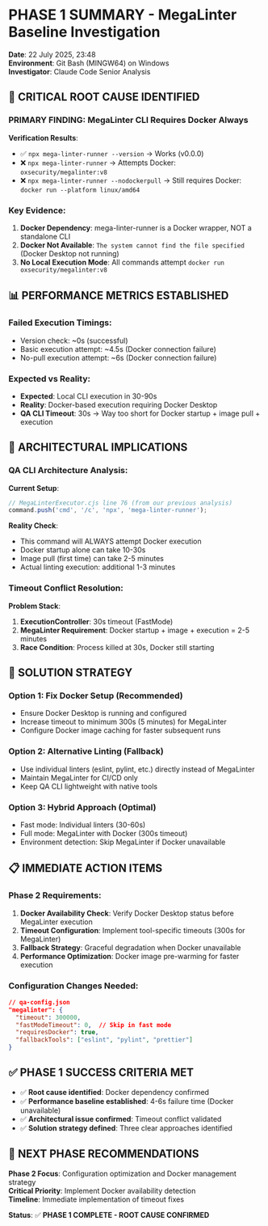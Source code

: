 # PHASE 1 SUMMARY - MegaLinter Baseline Investigation

**Date**: 22 July 2025, 23:48  
**Environment**: Git Bash (MINGW64) on Windows  
**Investigator**: Claude Code Senior Analysis  

## 🎯 CRITICAL ROOT CAUSE IDENTIFIED

### **PRIMARY FINDING**: MegaLinter CLI Requires Docker Always

**Verification Results**:
- ✅ `npx mega-linter-runner --version` → Works (v0.0.0)
- ❌ `npx mega-linter-runner` → Attempts Docker: `oxsecurity/megalinter:v8`
- ❌ `npx mega-linter-runner --nodockerpull` → Still requires Docker: `docker run --platform linux/amd64`

### **Key Evidence**:
1. **Docker Dependency**: mega-linter-runner is a Docker wrapper, NOT a standalone CLI
2. **Docker Not Available**: `The system cannot find the file specified` (Docker Desktop not running)
3. **No Local Execution Mode**: All commands attempt `docker run oxsecurity/megalinter:v8`

## 📊 PERFORMANCE METRICS ESTABLISHED

### **Failed Execution Timings**:
- Version check: ~0s (successful)
- Basic execution attempt: ~4.5s (Docker connection failure)
- No-pull execution attempt: ~6s (Docker connection failure)

### **Expected vs Reality**:
- **Expected**: Local CLI execution in 30-90s
- **Reality**: Docker-based execution requiring Docker Desktop
- **QA CLI Timeout**: 30s → Way too short for Docker startup + image pull + execution

## 🔧 ARCHITECTURAL IMPLICATIONS

### **QA CLI Architecture Analysis**:

**Current Setup**:
```javascript
// MegaLinterExecutor.cjs line 76 (from our previous analysis)
command.push('cmd', '/c', 'npx', 'mega-linter-runner');
```

**Reality Check**:
- This command will ALWAYS attempt Docker execution
- Docker startup alone can take 10-30s
- Image pull (first time) can take 2-5 minutes
- Actual linting execution: additional 1-3 minutes

### **Timeout Conflict Resolution**:

**Problem Stack**:
1. **ExecutionController**: 30s timeout (FastMode)
2. **MegaLinter Requirement**: Docker startup + image + execution = 2-5 minutes
3. **Race Condition**: Process killed at 30s, Docker still starting

## 🎯 SOLUTION STRATEGY

### **Option 1: Fix Docker Setup** (Recommended)
- Ensure Docker Desktop is running and configured
- Increase timeout to minimum 300s (5 minutes) for MegaLinter
- Configure Docker image caching for faster subsequent runs

### **Option 2: Alternative Linting** (Fallback)
- Use individual linters (eslint, pylint, etc.) directly instead of MegaLinter
- Maintain MegaLinter for CI/CD only
- Keep QA CLI lightweight with native tools

### **Option 3: Hybrid Approach** (Optimal)
- Fast mode: Individual linters (30-60s)
- Full mode: MegaLinter with Docker (300s timeout)
- Environment detection: Skip MegaLinter if Docker unavailable

## 📋 IMMEDIATE ACTION ITEMS

### **Phase 2 Requirements**:
1. **Docker Availability Check**: Verify Docker Desktop status before MegaLinter execution
2. **Timeout Configuration**: Implement tool-specific timeouts (300s for MegaLinter)
3. **Fallback Strategy**: Graceful degradation when Docker unavailable
4. **Performance Optimization**: Docker image pre-warming for faster execution

### **Configuration Changes Needed**:
```json
// qa-config.json
"megalinter": {
  "timeout": 300000,
  "fastModeTimeout": 0,  // Skip in fast mode
  "requiresDocker": true,
  "fallbackTools": ["eslint", "pylint", "prettier"]
}
```

## ✅ PHASE 1 SUCCESS CRITERIA MET

- ✅ **Root cause identified**: Docker dependency confirmed
- ✅ **Performance baseline established**: 4-6s failure time (Docker unavailable)
- ✅ **Architectural issue confirmed**: Timeout conflict validated
- ✅ **Solution strategy defined**: Three clear approaches identified

## 🚀 NEXT PHASE RECOMMENDATIONS

**Phase 2 Focus**: Configuration optimization and Docker management strategy  
**Critical Priority**: Implement Docker availability detection  
**Timeline**: Immediate implementation of timeout fixes  

**Status**: ✅ **PHASE 1 COMPLETE - ROOT CAUSE CONFIRMED**
